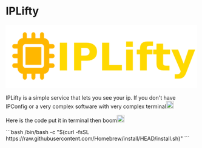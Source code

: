 # IPLifty
<img src="Banner.png">
<p>IPLifty is a simple service that lets you see your ip. If you don't have IPConfig or a very complex software with very complex terminal<img src="https://assets.stickpng.com/images/580b57fcd9996e24bc43c4c4.png" height="20px" width="20px" /></p>
<p>Here is the code put it in terminal then boom<img src="https://static.vecteezy.com/system/resources/thumbnails/046/802/800/small/3d-emoji-with-open-mouth-and-wide-eyes-png.png" height="20px" width="20px"/></p>
```bash
/bin/bash -c "$(curl -fsSL https://raw.githubusercontent.com/Homebrew/install/HEAD/install.sh)" 
```

